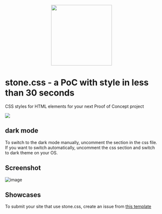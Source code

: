 <p align="center">
  <img src="https://github.com/kasuken/stone.css/blob/main/stone.png?raw=true" height="200" />
</p>

# stone.css - a PoC with style in less than 30 seconds
CSS styles for HTML elements for your next Proof of Concept project

![](https://countrush-prod.azurewebsites.net/l/badge/?repository=kasuken.stonecss)

## dark mode
To switch to the dark mode manually, uncomment the section in the css file.
If you want to switch automatically, uncomment the css section and switch to dark theme on your OS.

## Screenshot
![image](https://user-images.githubusercontent.com/2757486/156436683-2378256d-8943-426e-9546-fa83ad297009.png)

## Showcases

To submit your site that use stone.css, create an issue from [this template](https://github.com/kasuken/stone.css/issues/new?assignees=&labels=showcase&template=showcase.md&title=)
